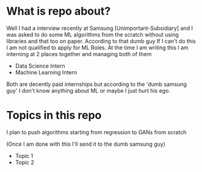#  What is repo about?
Well I had a interview recently at Samsung [Unimportant-Subsidiary] and I was asked to do some ML algorithms from the scratch without using libraries and that too on paper.
According to that dumb guy If I can't do this I am not qualified to apply for ML Roles.
At the time I am writing this I am interning at 2 places together and managing both of them
- Data Science Intern
- Machine Learning Intern

Both are decently paid internships but according to the 'dumb samsung guy' I don't know anything about ML or maybe I just hurt his ego.

# Topics in this repo
I plan to push algorithms starting from regression to GANs from scratch 

(Once I am done with this I'll send it to the dumb samsung guy)
- Topic 1
- Topic 2
